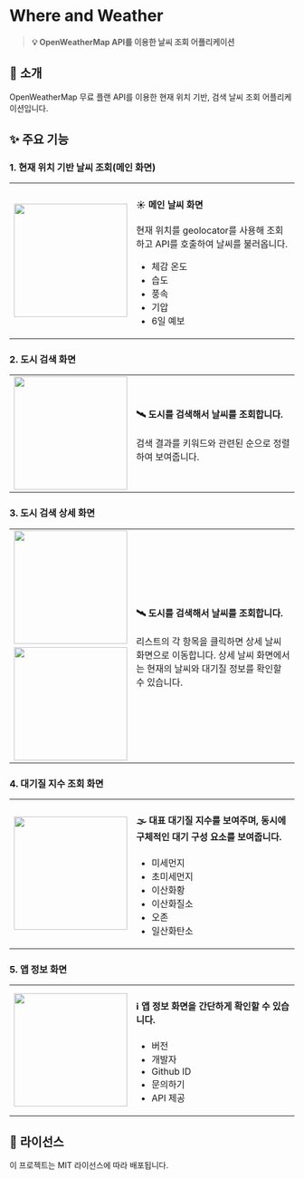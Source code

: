 # **Where and Weather**

> **💡 OpenWeatherMap API를 이용한 날씨 조회 어플리케이션**

## **📱 소개**
OpenWeatherMap 무료 플랜 API를 이용한 현재 위치 기반, 검색 날씨 조회 어플리케이션입니다.


## **✨ 주요 기능**

### **1. 현재 위치 기반 날씨 조회(메인 화면)**
<table width="100%">
  <tr>
    <td width="40%" align="center">
      <img src="https://github.com/user-attachments/assets/36f8d412-636e-4e20-a0e7-a52fcb5e8c45" width="200"/>
    </td>
    <td width="60%">
      <h4>☀️ 메인 날씨 화면</h4>
      <p>현재 위치를 geolocator를 사용해 조회하고 API를 호출하여 날씨를 불러옵니다.</p>
      <ul>
        <li>체감 온도</li>
        <li>습도</li>
        <li>풍속</li>
        <li>기압</li>
        <li>6일 예보</li>
      </ul>
    </td>
  </tr>
</table>

### **2. 도시 검색 화면**
<table width="100%">
  <tr>
    <td width="40%" align="center">
      <img src="https://github.com/user-attachments/assets/e87b642a-fa9c-4c57-97f1-09d34b198e32" width="200"/>
    </td>
    <td width="60%">
      <h4>🛰️ 도시를 검색해서 날씨를 조회합니다.</h4>
      <p>검색 결과를 키워드와 관련된 순으로 정렬하여 보여줍니다.</p>
    </td>
  </tr>
</table>

### **3. 도시 검색 상세 화면**

<table width="100%">
  <tr>
    <td width="40%" align="center">
      <img src="https://github.com/user-attachments/assets/33591b03-bfae-4499-87a4-fa8f6acfbbc2" width="200"/>
    </td>
    <td width="60%" rowspan="2">
      <h4>🛰️ 도시를 검색해서 날씨를 조회합니다.</h4>
      <p>리스트의 각 항목을 클릭하면 상세 날씨 화면으로 이동합니다. 상세 날씨 화면에서는 현재의 날씨와 대기질 정보를 확인할 수 있습니다.</p>
    </td>
  </tr>
  <tr>
    <td width="40%" align="center">
      <img src="https://github.com/user-attachments/assets/33591b03-bfae-4499-87a4-fa8f6acfbbc2" width="200"/>
    </td>
  </tr>
</table>

### **4. 대기질 지수 조회 화면**
<table width="100%">
  <tr>
    <td width="40%" align="center">
      <img src="https://github.com/user-attachments/assets/d91923fc-7548-4263-9c4a-bbf2d22e6ee4" width="200"/>
    </td>
    <td width="60%">
      <h4>🌫️ 대표 대기질 지수를 보여주며, 동시에 구체적인 대기 구성 요소를 보여줍니다.</h4>
      <ul>
        <li>미세먼지</li>
        <li>초미세먼지</li>
        <li>이산화황</li>
        <li>이산화질소</li>
        <li>오존</li>
        <li>일산화탄소</li>
      </ul>
    </td>
  </tr>
</table>

### **5. 앱 정보 화면**
<table width="100%">
  <tr>
    <td width="40%" align="center">
      <img src="https://github.com/user-attachments/assets/0a250f4e-adf6-4efa-ac69-f3a69071de57" width="200"/>
    </td>
    <td width="60%">
      <h4>ℹ️ 앱 정보 화면을 간단하게 확인할 수 있습니다.</h4>
      <ul>
        <li>버전</li>
        <li>개발자</li>
        <li>Github ID</li>
        <li>문의하기</li>
        <li>API 제공</li>
      </ul>
    </td>
  </tr>
</table>

## **📝 라이선스**
이 프로젝트는 MIT 라이선스에 따라 배포됩니다.